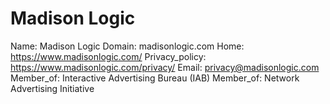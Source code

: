 
# Madison Logic

Name: Madison Logic
Domain: madisonlogic.com
Home: https://www.madisonlogic.com/
Privacy_policy: https://www.madisonlogic.com/privacy/
Email: privacy@madisonlogic.com
Member_of: Interactive Advertising Bureau (IAB)
Member_of: Network Advertising Initiative
